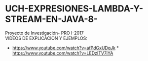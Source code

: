 # UCH-EXPRESIONES-LAMBDA-Y-STREAM-EN-JAVA-8-
Proyecto de Investigación- PRO I-2017                                                                                              
VIDEOS DE EXPLICACION Y EJEMPLOS:                                                                                                         
* https://www.youtube.com/watch?v=afPdGxUDqJk                                                                                               * https://www.youtube.com/watch?v=LEDzITV7iYA
